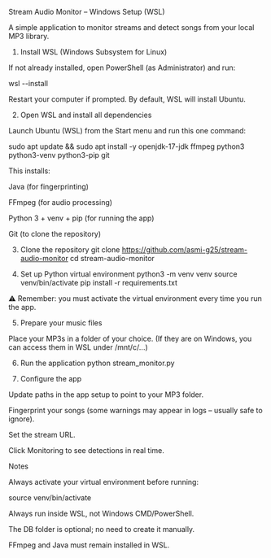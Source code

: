 Stream Audio Monitor – Windows Setup (WSL)

A simple application to monitor streams and detect songs from your local MP3 library.

1. Install WSL (Windows Subsystem for Linux)

If not already installed, open PowerShell (as Administrator) and run:

wsl --install


Restart your computer if prompted.
By default, WSL will install Ubuntu.

2. Open WSL and install all dependencies

Launch Ubuntu (WSL) from the Start menu and run this one command:

sudo apt update && sudo apt install -y openjdk-17-jdk ffmpeg python3 python3-venv python3-pip git


This installs:

Java (for fingerprinting)

FFmpeg (for audio processing)

Python 3 + venv + pip (for running the app)

Git (to clone the repository)

3. Clone the repository
git clone https://github.com/asmi-g25/stream-audio-monitor
cd stream-audio-monitor

4. Set up Python virtual environment
python3 -m venv venv
source venv/bin/activate
pip install -r requirements.txt


⚠️ Remember: you must activate the virtual environment every time you run the app.

5. Prepare your music files

Place your MP3s in a folder of your choice.
(If they are on Windows, you can access them in WSL under /mnt/c/...)

6. Run the application
python stream_monitor.py

7. Configure the app

Update paths in the app setup to point to your MP3 folder.

Fingerprint your songs (some warnings may appear in logs – usually safe to ignore).

Set the stream URL.

Click Monitoring to see detections in real time.

Notes

Always activate your virtual environment before running:

source venv/bin/activate


Always run inside WSL, not Windows CMD/PowerShell.

The DB folder is optional; no need to create it manually.

FFmpeg and Java must remain installed in WSL.

